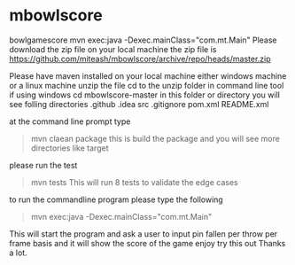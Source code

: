 # mbowlscore
bowlgamescore
mvn exec:java -Dexec.mainClass="com.mt.Main"
Please download the zip file on your local machine
the zip file is https://github.com/miteash/mbowlscore/archive/repo/heads/master.zip

Please have maven installed on your local machine either windows machine or a linux machine
unzip the file
cd to the unzip folder in command line tool if using windows
cd mbowlscore-master
in this folder or directory you will see folling directories
.github
.idea
src
.gitignore
pom.xml
README.xml

at the command line prompt
type
>mvn claean package
this is build the package and you will see more directories
like 
target

please run the test
>mvn tests
This will run 8 tests to validate the edge cases

to run the commandline program
please type the following 
> mvn exec:java -Dexec.mainClass="com.mt.Main"

This will start the program and ask a user to input pin fallen per throw per frame basis and it will show the score of the game
enjoy try this out
Thanks a lot.


